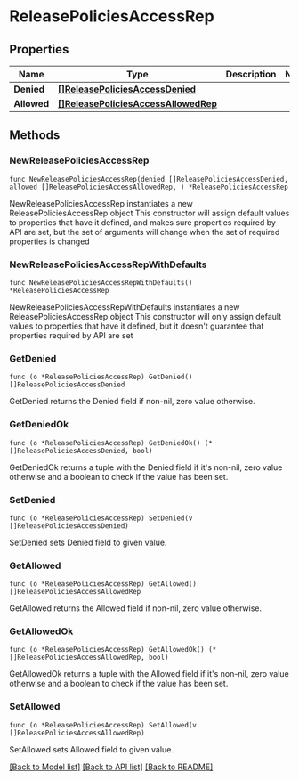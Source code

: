 # ReleasePoliciesAccessRep

## Properties

Name | Type | Description | Notes
------------ | ------------- | ------------- | -------------
**Denied** | [**[]ReleasePoliciesAccessDenied**](ReleasePoliciesAccessDenied.md) |  | 
**Allowed** | [**[]ReleasePoliciesAccessAllowedRep**](ReleasePoliciesAccessAllowedRep.md) |  | 

## Methods

### NewReleasePoliciesAccessRep

`func NewReleasePoliciesAccessRep(denied []ReleasePoliciesAccessDenied, allowed []ReleasePoliciesAccessAllowedRep, ) *ReleasePoliciesAccessRep`

NewReleasePoliciesAccessRep instantiates a new ReleasePoliciesAccessRep object
This constructor will assign default values to properties that have it defined,
and makes sure properties required by API are set, but the set of arguments
will change when the set of required properties is changed

### NewReleasePoliciesAccessRepWithDefaults

`func NewReleasePoliciesAccessRepWithDefaults() *ReleasePoliciesAccessRep`

NewReleasePoliciesAccessRepWithDefaults instantiates a new ReleasePoliciesAccessRep object
This constructor will only assign default values to properties that have it defined,
but it doesn't guarantee that properties required by API are set

### GetDenied

`func (o *ReleasePoliciesAccessRep) GetDenied() []ReleasePoliciesAccessDenied`

GetDenied returns the Denied field if non-nil, zero value otherwise.

### GetDeniedOk

`func (o *ReleasePoliciesAccessRep) GetDeniedOk() (*[]ReleasePoliciesAccessDenied, bool)`

GetDeniedOk returns a tuple with the Denied field if it's non-nil, zero value otherwise
and a boolean to check if the value has been set.

### SetDenied

`func (o *ReleasePoliciesAccessRep) SetDenied(v []ReleasePoliciesAccessDenied)`

SetDenied sets Denied field to given value.


### GetAllowed

`func (o *ReleasePoliciesAccessRep) GetAllowed() []ReleasePoliciesAccessAllowedRep`

GetAllowed returns the Allowed field if non-nil, zero value otherwise.

### GetAllowedOk

`func (o *ReleasePoliciesAccessRep) GetAllowedOk() (*[]ReleasePoliciesAccessAllowedRep, bool)`

GetAllowedOk returns a tuple with the Allowed field if it's non-nil, zero value otherwise
and a boolean to check if the value has been set.

### SetAllowed

`func (o *ReleasePoliciesAccessRep) SetAllowed(v []ReleasePoliciesAccessAllowedRep)`

SetAllowed sets Allowed field to given value.



[[Back to Model list]](../README.md#documentation-for-models) [[Back to API list]](../README.md#documentation-for-api-endpoints) [[Back to README]](../README.md)


